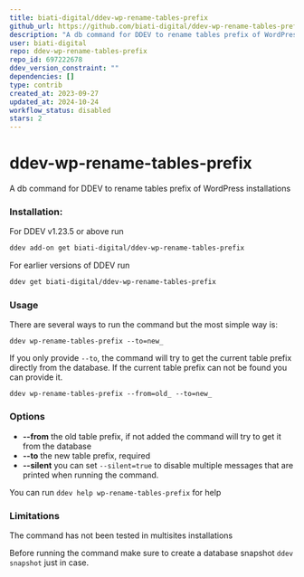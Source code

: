```yaml
---
title: biati-digital/ddev-wp-rename-tables-prefix
github_url: https://github.com/biati-digital/ddev-wp-rename-tables-prefix
description: "A db command for DDEV to rename tables prefix of WordPress installations"
user: biati-digital
repo: ddev-wp-rename-tables-prefix
repo_id: 697222678
ddev_version_constraint: ""
dependencies: []
type: contrib
created_at: 2023-09-27
updated_at: 2024-10-24
workflow_status: disabled
stars: 2
---
```


# ddev-wp-rename-tables-prefix
A db command for DDEV to rename tables prefix of WordPress installations

### Installation:

For DDEV v1.23.5 or above run

```sh
ddev add-on get biati-digital/ddev-wp-rename-tables-prefix
```

For earlier versions of DDEV run

```sh
ddev get biati-digital/ddev-wp-rename-tables-prefix
```

### Usage

There are several ways to run the command but the most simple way is:

`ddev wp-rename-tables-prefix --to=new_`

If you only provide `--to`, the command will try to get the current table prefix directly from the database. If the current table prefix can not be found you can provide it.

`ddev wp-rename-tables-prefix --from=old_ --to=new_`

### Options

- **--from** the old table prefix, if not added the command will try to get it from the database
- **--to** the new table prefix, required
- **--silent** you can set `--silent=true` to disable multiple messages that are printed when running the command.

You can run `ddev help wp-rename-tables-prefix` for help

### Limitations

The command has not been tested in multisites installations

Before running the command make sure to create a database snapshot `ddev snapshot` just in case.
